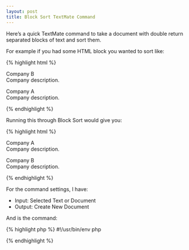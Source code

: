 ```yaml
---
layout: post
title: Block Sort TextMate Command
---
```


Here’s a quick TextMate command to take a document with double return separated blocks of text and sort them. 

For example if you had some HTML block you wanted to sort like:


{% highlight html %}
<p>
	Company B
	<br />Company description.
</p>
<p>
	Company A
	<br />Company description.
</p>
{% endhighlight %}

Running this through Block Sort would give you:

{% highlight html %}
<p>
	Company A
	<br />Company description.
</p>
<p>
	Company B
	<br />Company description.
</p>
{% endhighlight %}


For the command settings, I have:

* Input: Selected Text or Document
* Output: Create New Document


And is the command:

{% highlight php %}
#!/usr/bin/env php 
<?php
$document = file_get_contents('php://stdin'); 
$blocks = explode("\n\n", $document); 
sort($blocks);

foreach ($blocks as $block)
{
	print $block . "\n\n";
}
?>
{% endhighlight %}
